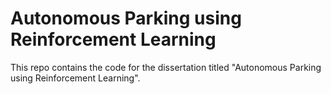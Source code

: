 # Autonomous Parking using Reinforcement Learning

This repo contains the code for the dissertation titled "Autonomous Parking using Reinforcement Learning".